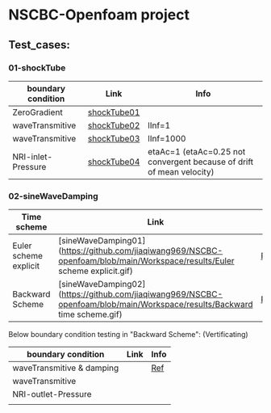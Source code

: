 # NSCBC-Openfoam project

## Test_cases:
### 01-shockTube
|  boundary condition   | Link  |  Info  |
|  ----  | ----  | ----  |
| ZeroGradient  | [shockTube01](https://github.com/jiaqiwang969/NSCBC-openfoam/blob/main/Workspace/results/hardwall.gif) |  |
| waveTransmitive  | [shockTube02](https://github.com/jiaqiwang969/NSCBC-openfoam/blob/main/Workspace/results/shockTube-waveTrasmition-lInf%3D1.gif) | lInf=1 |
| waveTransmitive  | [shockTube03](https://github.com/jiaqiwang969/NSCBC-openfoam/blob/main/Workspace/results/shockTube-waveTrasmition-lInf%3D1000.gif) | lInf=1000 |
| NRI-inlet-Pressure  | [shockTube04](https://github.com/jiaqiwang969/NSCBC-openfoam/blob/main/Workspace/results/inletPressure-NRI-NSCBC-K.gif) | etaAc=1 (etaAc=0.25 not convergent because of drift of mean velocity) |



### 02-sineWaveDamping

| Time scheme           | Link                                                         | Info                                                         |
| --------------------- | ------------------------------------------------------------ | ------------------------------------------------------------ |
| Euler scheme explicit | [sineWaveDamping01](https://github.com/jiaqiwang969/NSCBC-openfoam/blob/main/Workspace/results/Euler scheme explicit.gif) | [Ref01](https://www.openfoam.com/documentation/guides/latest/doc/guide-schemes-time-local-euler.html) |
| Backward Scheme       | [sineWaveDamping02](https://github.com/jiaqiwang969/NSCBC-openfoam/blob/main/Workspace/results/Backward time scheme.gif) | [Ref02](https://www.openfoam.com/documentation/guides/latest/doc/guide-schemes-time-backward.html) |

Below boundary condition testing in "Backward Scheme": (Vertificating)

| boundary condition        | Link | Info                                                         |
| ------------------------- | ---- | ------------------------------------------------------------ |
| waveTransmitive & damping |      | [Ref](https://www.openfoam.com/documentation/guides/latest/doc/guide-fvoptions-sources-acoustic-damping.html) |
| waveTransmitive           |      |                                                              |
| NRI-outlet-Pressure       |      |                                                              |
|                           |      |                                                              |

